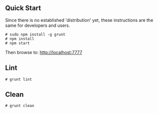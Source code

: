 ## Quick Start

Since there is no established 'distribution' yet, these instructions are the
same for developers and users.

    # sudo npm install -g grunt
    # npm install
    # npm start

Then browse to: <http://localhost:7777>

## Lint

    # grunt lint

## Clean

    # grunt clean
